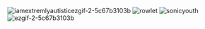 
![iamextremlyautistic![ezgif-2-5c67b3103b](https://github.com/user-attachments/assets/f2d4b8b8-b2cd-4e3b-acc5-6b9615e564fb)
](https://github.com/user-attachments/assets/5f80fa0a-06d4-4f19-a4e8-2aad80f4df7f)
![rowlet](https://github.com/user-attachments/assets/21a714c0-42d2-4e9e-a4ad-28717d457a61)
![sonicyouth](https://github.com/user-attachments/assets/072fcdd6-d6f5-4605-9af2-b7c36e9202fa)
![ezgif-2-5c67b3103b](https://github.com/user-attachments/assets/4b88ca0c-23a3-4b95-9b0c-465f8492b883)

